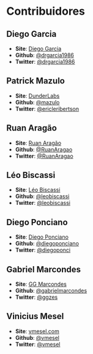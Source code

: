 # Contribuidores

## Diego Garcia
* **Site**: [Diego Garcia](http://www.diego-garcia.info/)
* **Github**: [@drgarcia1986](https://github.com/drgarcia1986/)
* **Twitter**: [@drgarcia1986](https://twitter.com/drgarcia1986)

## Patrick Mazulo
* **Site**: [DunderLabs](http://blog.dunderlabs.com)
* **Github**: [@mazulo](https://github.com/mazulo/)
* **Twitter**: [@ericleribertson](https://twitter.com/ericleribertson)

## Ruan Aragão
* **Site**: [Ruan Aragão](http://blog.ruanaragao.com>)
* **Github**: [@RuanAragao](https://github.com/RuanAragao)
* **Twitter**: [@RuanAragao](https://twitter.com/RuanAragao)

## Léo Biscassi
* **Site**: [Léo Biscassi](https://biscassi.wordpress.com/)
* **Github**: [@leobiscassi](https://github.com/leobiscassi)
* **Twitter**: [@leobiscassi](https://twitter.com/leobiscassi)

## Diego Ponciano
* **Site**: [Diego Ponciano](https://diegoponciano.github.io/)
* **Github**: [@diegoponciano](https://github.com/diegoponciano)
* **Twitter**: [@diegoponci](https://twitter.com/diegoponci)

## Gabriel Marcondes
* **Site**: [GG Marcondes](https://ggmarcondes.com/)
* **Github**: [@gabrielmarcondes](https://github.com/gabrielmarcondes)
* **Twitter**: [@ggzes](https://twitter.com/ggzes)

## Vinicius Mesel
* **Site**: [vmesel.com](http://www.vmesel.com/)
* **Github**: [@vmesel](https://github.com/vmesel)
* **Twitter**: [@vmesel](https://twitter.com/vmesel)

